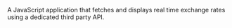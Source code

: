 A JavaScript application that fetches and displays real time exchange rates using a dedicated third party API.

